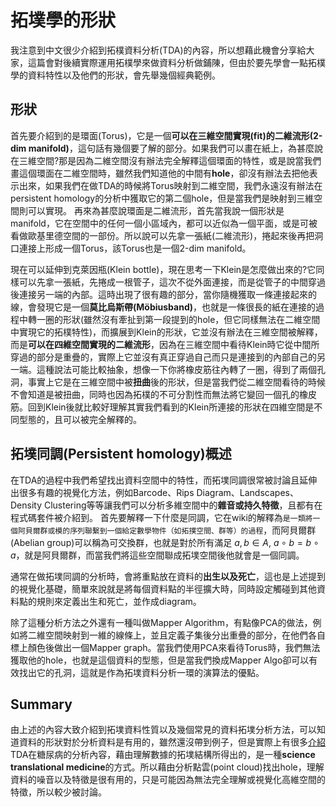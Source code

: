 # 拓墣學的形狀
我注意到中文很少介紹到拓樸資料分析(TDA)的內容，所以想藉此機會分享給大家，這篇會對後續實際運用拓樸學來做資料分析做鋪陳，但由於要先學會一點拓樸學的資料特性以及他們的形狀，會先舉幾個經典範例。

## 形狀
首先要介紹到的是環面(Torus)，它是一個**可以在三維空間實現(fit)的二維流形(2-dim manifold)**，這句話有幾個要了解的部分。如果我們可以畫在紙上，為甚麼說在三維空間?那是因為二維空間沒有辦法完全解釋這個環面的特性，或是說當我們畫這個環面在二維空間時，雖然我們知道他的中間有**hole**，卻沒有辦法去把他表示出來，如果我們在做TDA的時候將Torus映射到二維空間，我們永遠沒有辦法在persistent homology的分析中獲取它的第二個hole，但是當我們是映射到三維空間則可以實現。
再來為甚麼說環面是二維流形，首先當我說一個形狀是manifold，它在空間中的任何一個小區域內，都可以近似為一個平面，或是可被看做歐基里德空間的一部份。所以說可以先拿一張紙(二維流形)，捲起來後再把洞口連接上形成一個Torus，該Torus也是一個2-dim manifold。

現在可以延伸到克萊因瓶(Klein bottle)，現在思考一下Klein是怎麼做出來的?它同樣可以先拿一張紙，先捲成一根管子，這次不從外面連接，而是從管子的中間穿過後連接另一端的內部。這時出現了很有趣的部分，當你隨機獲取一條連接起來的線，會發現它是一個**莫比烏斯帶(Möbiusband)**，也就是一條很長的紙在連接的過程中轉一圈的形狀(雖然沒有牽扯到第一段提到的hole，但它同樣無法在二維空間中實現它的拓樸特性)，而擴展到Klein的形狀，它並沒有辦法在三維空間被解釋，而是**可以在四維空間實現的二維流形**，因為在三維空間中看待Klein時它從中間所穿過的部分是重疊的，實際上它並沒有真正穿過自己而只是連接到的內部自己的另一端。這種說法可能比較抽象，想像一下你將橡皮筋往內轉了一圈，得到了兩個孔洞，事實上它是在三維空間中被**扭曲**後的形狀，但是當我們從二維空間看待的時候不會知道是被扭曲，同時也因為拓樸的不可分割性而無法將它變回一個孔的橡皮筋。回到Klein後就比較好理解其實我們看到的Klein所連接的形狀在四維空間是不同型態的，且可以被完全解釋的。

## 拓墣同調(Persistent homology)概述
在TDA的過程中我們希望找出資料空間中的特性，而拓墣同調很常被討論且延伸出很多有趣的視覺化方法，例如Barcode、Rips Diagram、Landscapes、Density Clustering等等讓我們可以分析多維空間中的**雜音或持久特徵**，且都有在程式碼套件被介紹到。
首先要解釋一下什麼是同調，它在wiki的解釋為`是一類將一個阿貝爾群或模的序列聯繫到一個給定數學物件（如拓撲空間、群等）的過程`，而阿貝爾群(Abelian group)可以稱為可交換群，也就是對於所有滿足 ${\displaystyle a,\,b\in A}$, ${\displaystyle a\circ b=b\circ a}$，就是阿貝爾群，而當我們將這些空間聯成拓墣空間後他就會是一個同調。

通常在做拓墣同調的分析時，會將重點放在資料的**出生以及死亡**，這也是上述提到的視覺化基礎，簡單來說就是將每個資料點的半徑擴大時，同時設定觸碰到其他資料點的規則來定義出生和死亡，並作成diagram。

除了這種分析方法之外還有一種叫做Mapper Algorithm，有點像PCA的做法，例如將二維空間映射到一維的線條上，並且定義子集後分出重疊的部分，在他們各自標上顏色後做出一個Mapper graph。當我們使用PCA來看待Torus時，我們無法獲取他的hole，也就是這個資料的型態，但是當我們換成Mapper Algo卻可以有效找出它的孔洞，這就是作為拓墣資料分析一環的演算法的優點。

## Summary
由上述的內容大致介紹到拓墣資料性質以及幾個常見的資料拓墣分析方法，可以知道資料的形狀對於分析資料是有用的，雖然還沒帶到例子，但是實際上有很多[介紹](https://www.fastcompany.com/3052935/the-latest-breakthrough-in-understanding-diabetes-was-made-by-an-algorithm)TDA在糖尿病的分析內容，藉由理解數據的拓墣結構所得出的，是一種**science translational medicine**的方式。所以藉由分析點雲(point cloud)找出hole，理解資料的噪音以及特徵是很有用的，只是可能因為無法完全理解或視覺化高維空間的特徵，所以較少被討論。